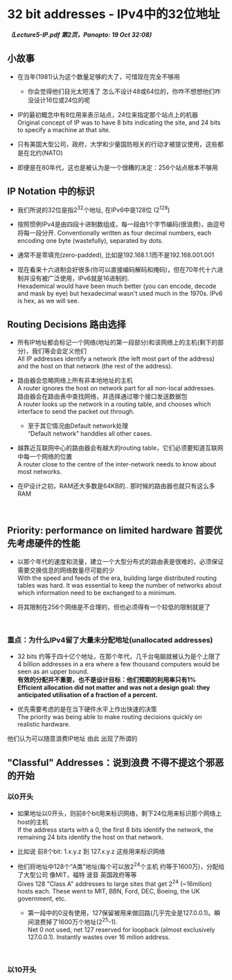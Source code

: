 # 32 bit addresses - IPv4中的32位地址
***（Lecture5-IP.pdf 第2页，Panopto: 19 Oct 32:08)*** 

## 小故事

* 在当年(1981)认为这个数量足够的大了，可惜现在完全不够用
	* 你会觉得他们目光太短浅了 怎么不设计48或64位的，你咋不想想他们咋没设计16位或24位的呢 

* IP的最初概念中有8位用来表示站点，24位来指定那个站点上的机器  
Original concept of IP was to have 8 bits indicating the site, and 24 bits to specify a machine at that site.

* 只有美国大型公司，政府，大学和少量国防相关的行动才被提议使用，这些都是在北约(NATO)

* 即便是在80年代，这也是被认为是一个很糟的决定：256个站点根本不够用

## IP Notation 中的标识

* 我们所说的32位是指2<sup>32</sup>个地址, 在IPv6中是128位 (2<sup>128</sup>)

* 按照惯例IPv4是由四段十进制数组成，每一段由1个字节编码(很浪费)，由逗号将每一段分开. 
Conventionally written as four decimal numbers, each encoding one byte (wastefully), separated by dots.

* 通常不是零填充(zero-padded), 比如是192.168.1.1而不是192.168.001.001

* 现在看来十六进制会好很多(你可以直接编码解码和掩码)，但在70年代十六进制并没有被广泛使用，IPv6就是16进制的.  
Hexademical would have been much better (you can encode, decode and mask by eye) but hexadecimal wasn't used much in the 1970s. IPv6 is hex, as we will see. 

## Routing Decisions 路由选择

* 所有IP地址都会标记一个网络(地址的第一段部分)和该网络上的主机(剩下的部分)，我们等会会定义他们  
All IP addresses identify a network (the left most part of the address) and the host on that network (the rest of the address).

* 路由器会忽略网络上所有非本地地址的主机  
A router ignores the host on network part for all non-local addresses.  
路由器会在路由表中查找网络，并选择通过哪个接口发送数据包  
A router looks up the network in a routing table, and chooses which interface to send the packet out through.  
	* 至于其它情况由Default network处理  
	“Default network” handdles all other cases.

* 越靠近互联网中心的路由器会有越大的routing table，它们必须要知道互联网中每一个网络的位置  
A router close to the centre of the inter-network needs to know about most networks.

* 在IP设计之初，RAM还大多数是64KB的.. 那时候的路由器也就只有这么多RAM

<br/>

## Priority: performance on limited hardware 首要优先考虑硬件的性能

* 以那个年代的速度和流量，建立一个大型分布式的路由表是很难的，必须保证需要交换信息的网络数量尽可能的少  
With the speed and feeds of the era, building large distributed routing tables was hard. It was essential to keep the number of networks about which information need to be exchanged to a minimum.  

* 将其限制在256个网络是不合理的，但也必须得有一个较低的限制就是了

<br/>

### 重点：为什么IPv4留了大量未分配地址(unallocated addresses)
* 32 bits 约等于四十亿个地址，在那个年代，几千台电脑就被认为是个上限了  
4 billion addresses in a era where a few thousand computers would be seen as an upper bound.   
**有效的分配并不重要，也不是设计目标：他们预期的利用率只有1%**  
**Efficient allocation did not matter and was not a design goal: they anticipated utilisation of a fraction of a percent.**

* 优先需要考虑的是在当下硬件水平上作出快速的决策  
The priority was being able to make routing decisions quickly on realistic hardware.  

他们认为可以随意浪费IP地址 由此 出现了所谓的

## "Classful" Addresses：说到浪费 不得不提这个邪恶的开始

### 以0开头
* 如果地址以0开头，则前8个bit用来标识网络，剩下24位用来标识那个网络上host的主机  
If the address starts with a 0, the first 8 bits identify the network, the remaining 24 bits identify the host on that network.

* 比如说 前8个bit: 1.x.y.z 到 127.x.y.z 这些用来标识网络

* 他们将地址中128个“A类”地址(每个可以放2<sup>24</sup>个主机 约等于1600万)，分配给了大型公司 像MIT，福特 波音 英国政府等等  
Gives 128 "Class A" addresses to large sites that get 2<sup>24</sup> (~16milion) hosts each. These went to MIT, BBN, Ford, DEC, Boeing, the UK government, etc.
	* 第一段中的0没有使用，127保留被用来做回路(几乎完全是127.0.0.1)。瞬间浪费掉了1600万个地址(2<sup>25</sup>-1).  
	Net 0 not used, net 127 reserved for loopback (almost exclusively 127.0.0.1). Instantly wastes over 16 milion address.

<br/>

### 以10开头
